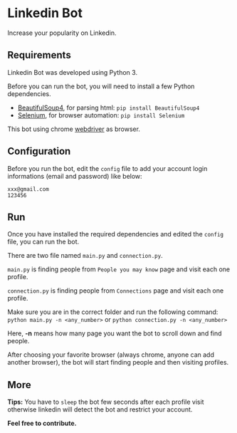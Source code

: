# Linkedin Bot
Increase your popularity on Linkedin.

## Requirements

Linkedin Bot was developed using Python 3.

Before you can run the bot, you will need to install a few Python dependencies.

- [BeautifulSoup4](https://pypi.python.org/pypi/beautifulsoup4), for parsing html: `pip install BeautifulSoup4`
- [Selenium](http://www.seleniumhq.org/), for browser automation: `pip install Selenium`

This bot using chrome [webdriver](https://sites.google.com/a/chromium.org/chromedriver/downloads) as browser.

## Configuration
Before you run the bot, edit the `config` file to add your account login informations (email and password) like below:

```
xxx@gmail.com
123456
```

## Run
Once you have installed the required dependencies and edited the `config` file, you can run the bot.

There are two file named `main.py` and `connection.py`.

`main.py` is finding people from `People you may know` page and visit each one profile.

`connection.py` is finding people from `Connections` page and visit each one profile.

Make sure you are in the correct folder and run the following command: `python main.py -n <any_number>` or `python connection.py -n <any_number>`

Here, **-n** means how many page you want the bot to scroll down and find people.

After choosing your favorite browser (always chrome, anyone can add another browser), the bot will start finding people and then visiting profiles.

## More
**Tips:** You have to `sleep` the bot few seconds after each profile visit otherwise linkedin will detect the bot and restrict your account.

**Feel free to contribute.**
